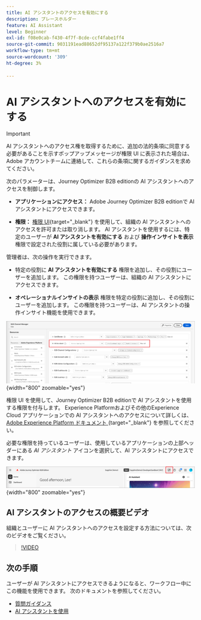 ```yaml
---
title: AI アシスタントのアクセスを有効にする
description: プレースホルダー
feature: AI Assistant
level: Beginner
exl-id: f08e0cab-f430-4f7f-8cde-ccf4fabe1ff4
source-git-commit: 9031191ead88652df95137a122f379b0ae2516a7
workflow-type: tm+mt
source-wordcount: '309'
ht-degree: 3%

---
```


# AI アシスタントへのアクセスを有効にする

>[!IMPORTANT]
>
>AI アシスタントへのアクセス権を取得するために、追加の法的条項に同意する必要があることを示すポップアップメッセージが権限 UI に表示された場合は、Adobe アカウントチームに連絡して、これらの条項に関するガイダンスを求めてください。

次のパラメーターは、Journey Optimizer B2B editionの AI アシスタントへのアクセスを制御します。

* **アプリケーションにアクセス：** Adobe Journey Optimizer B2B editionで AI アシスタントにアクセスできます。

* **権限：** [ 権限 UI](https://experienceleague.adobe.com/ja/docs/experience-platform/access-control/abac/permissions-ui/permissions){target="_blank"} を使用して、組織の AI アシスタントへのアクセスを許可または取り消します。 AI アシスタントを使用するには、特定のユーザーが **AI アシスタントを有効にする** および **操作インサイトを表示** 権限で設定された役割に属している必要があります。

管理者は、次の操作を実行できます。

* 特定の役割に **AI アシスタントを有効にする** 権限を追加し、その役割にユーザーを追加します。 この権限を持つユーザーは、組織の AI アシスタントにアクセスできます。

* **オペレーショナルインサイトの表示** 権限を特定の役割に追加し、その役割にユーザーを追加します。 この権限を持つユーザーは、AI アシスタントの操作インサイト機能を使用できます。

![AI アシスタントの権限の割り当て ](./assets/ai-assistant-permissions.png){width="800" zoomable="yes"}

権限 UI を使用して、Journey Optimizer B2B editionで AI アシスタントを使用する権限を付与します。 Experience Platformおよびその他のExperience Cloud アプリケーションでの AI アシスタントへのアクセスについて詳しくは、[Adobe Experience Platform ドキュメント ](https://experienceleague.adobe.com/ja/docs/experience-platform/ai-assistant/access){target="_blank"} を参照してください。

必要な権限を持っているユーザーは、使用しているアプリケーションの上部ヘッダーにある _AI アシスタント_ アイコンを選択して、AI アシスタントにアクセスできます。

![ アプリケーションヘッダーの AI アシスタント アイコン ](./assets/ai-assistant-icon-header.png){width="800" zoomable="yes"}

## AI アシスタントのアクセスの概要ビデオ

組織とユーザーに AI アシスタントへのアクセスを設定する方法については、次のビデオをご覧ください。

>[!VIDEO](https://video.tv.adobe.com/v/3436470/?learn=on)

## 次の手順

ユーザーが AI アシスタントにアクセスできるようになると、ワークフロー中にこの機能を使用できます。 次のドキュメントを参照してください。

* [質問ガイダンス](./question-guidance.md)
* [AI アシスタントを使用](./use-ai-assistant.md)
